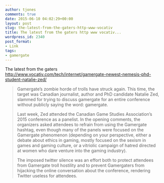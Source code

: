 ```yaml
---
author: tjones
comments: true
date: 2015-06-10 04:02:29+00:00
layout: post
slug: the-latest-from-the-gaters-http-www-vocativ
title: The latest from the gaters http www vocativ...
wordpress_id: 2340
post_format:
- Link
tags:
- gamergate
---
```


The latest from the gaters
http://www.vocativ.com/tech/internet/gamergate-newest-nemesis-phd-student-natalie-zed/



<blockquote>Gamergate’s zombie horde of trolls have struck again. This time, the target was Canadian journalist, author and PhD candidate Natalie Zed, slammed for trying to discuss gamergate for an entire conference without publicly saying the word: gamergate.

Last week, Zed attended the Canadian Game Studies Association’s 2015 conference as a panelist. In the opening comments, the organizers asked attendees to refrain from using the Gamergate hashtag, even though many of the panels were focused on the Gamergate phenomenon (depending on your perspective, either a debate about ethics in gaming, mostly focused on the sexism in games and gaming culture, or a vitriolic campaign of hatred directed at women who dare venture into the gaming industry).

The imposed twitter silence was an effort both to protect attendees from Gamergate troll hostility and to prevent Gamergaters from hijacking the online conversation about the conference, rendering Twitter useless for attendees.</blockquote>
